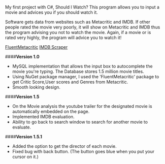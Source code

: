 My first project with C#, Should I Watch? This program allows you to input a movie  and advices you if you should watch it. 

Software gets data from websites such as Metacritic and IMDB. If other people rated the movie very poorly, it will show on Metacritic and IMDB thus the program advising you not to watch the  movie. Again, if a movie or is rated very highly, the program will advice you to watch it!

[FluentMetacritic](https://github.com/lewishenson/FluentMetacritic)
[IMDB Scraper](https://code.google.com/p/imdb-api/)

####**Version 1.0** 

- MySQL implementation that allows the input box to autocomplete the movie you're typing. The Database stores 1.5 million movie titles.
- Using NuGet package manager, I used the 'FluentMetacritic' package to get Critic Score,User scores and Genres from Metacritic.
- Smooth looking design.

####**Version 1.5**

- On the Movie analysis the youtube trailer for the designated movie is automatically embedded on the page.
- Implemented IMDB evaluation.  
- Ability to go back to search window to search for another movie to evaluate. 

####**Version 1.5.1**
- Added the option to get the director of each movie.
- Fixed bug with back button. (The button goes blue when you put your cursor on it.)

